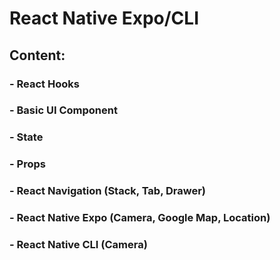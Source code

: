 # React Native Expo/CLI

## Content:

### - React Hooks
### - Basic UI Component
### - State
### - Props
### - React Navigation (Stack, Tab, Drawer)
### - React Native Expo (Camera, Google Map, Location)
### - React Native CLI (Camera)
